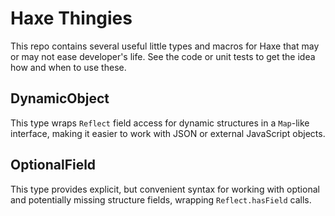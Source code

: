 # Haxe Thingies

This repo contains several useful little types and macros for Haxe that may or may not ease developer's life. See the code or unit tests to get the idea how and when to use these.

## DynamicObject

This type wraps `Reflect` field access for dynamic structures in a `Map`-like interface, making it easier to work with JSON or external JavaScript objects.

## OptionalField

This type provides explicit, but convenient syntax for working with optional and potentially missing structure fields, wrapping `Reflect.hasField` calls.
